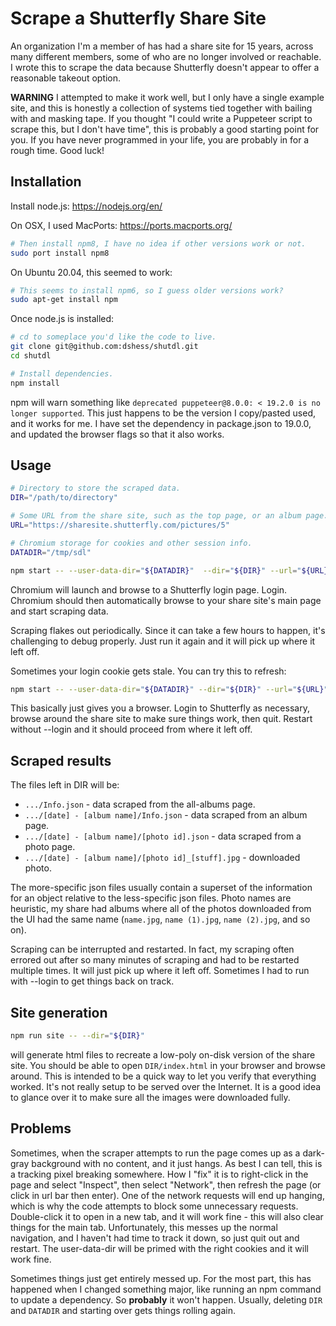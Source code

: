 # Scrape a Shutterfly Share Site

An organization I'm a member of has had a share site for 15 years, across many
different members, some of who are no longer involved or reachable.  I wrote
this to scrape the data because Shutterfly doesn't appear to offer a reasonable
takeout option.

**WARNING** I attempted to make it work well, but I only have a single example
site, and this is honestly a collection of systems tied together with bailing
with and masking tape.  If you thought "I could write a Puppeteer script to
scrape this, but I don't have time", this is probably a good starting point for
you.  If you have never programmed in your life, you are probably in for a rough
time.  Good luck!

## Installation

Install node.js: https://nodejs.org/en/

On OSX, I used MacPorts: https://ports.macports.org/

```sh
# Then install npm8, I have no idea if other versions work or not.
sudo port install npm8
```

On Ubuntu 20.04, this seemed to work:

```sh
# This seems to install npm6, so I guess older versions work?
sudo apt-get install npm
```

Once node.js is installed:

```sh
# cd to someplace you'd like the code to live.
git clone git@github.com:dshess/shutdl.git
cd shutdl

# Install dependencies.
npm install
```

npm will warn something like `deprecated puppeteer@8.0.0: < 19.2.0 is no longer
supported`.  This just happens to be the version I copy/pasted used, and it
works for me.  I have set the dependency in package.json to 19.0.0, and updated
the browser flags so that it also works.

## Usage

```sh
# Directory to store the scraped data.
DIR="/path/to/directory"

# Some URL from the share site, such as the top page, or an album page.
URL="https://sharesite.shutterfly.com/pictures/5"

# Chromium storage for cookies and other session info.
DATADIR="/tmp/sdl"

npm start -- --user-data-dir="${DATADIR}"  --dir="${DIR}" --url="${URL}"
```

Chromium will launch and browse to a Shutterfly login page.  Login.  Chromium
should then automatically browse to your share site's main page and start
scraping data.

Scraping flakes out periodically.  Since it can take a few hours to happen, it's
challenging to debug properly.  Just run it again and it will pick up where it
left off.

Sometimes your login cookie gets stale.  You can try this to refresh:

```sh
npm start -- --user-data-dir="${DATADIR}" --dir="${DIR}" --url="${URL}" --login
```

This basically just gives you a browser.  Login to Shutterfly as necessary,
browse around the share site to make sure things work, then quit.  Restart
without --login and it should proceed from where it left off.

## Scraped results

The files left in DIR will be:

* `.../Info.json` - data scraped from the all-albums page.
* `.../[date] - [album name]/Info.json` - data scraped from an album page.
* `.../[date] - [album name]/[photo id].json` - data scraped from a photo page.
* `.../[date] - [album name]/[photo id]_[stuff].jpg` - downloaded photo.

The more-specific json files usually contain a superset of the information for
an object relative to the less-specific json files.  Photo names are heuristic,
my share had albums where all of the photos downloaded from the UI had the same
name (`name.jpg`, `name (1).jpg`, `name (2).jpg`, and so on).

Scraping can be interrupted and restarted.  In fact, my scraping often errored
out after so many minutes of scraping and had to be restarted multiple times.
It will just pick up where it left off.  Sometimes I had to run with --login to
get things back on track.

## Site generation

```sh
npm run site -- --dir="${DIR}"
```

will generate html files to recreate a low-poly on-disk version of the share
site.  You should be able to open `DIR/index.html` in your browser and browse
around.  This is intended to be a quick way to let you verify that everything
worked.  It's not really setup to be served over the Internet.  It is a good
idea to glance over it to make sure all the images were downloaded fully.

## Problems

Sometimes, when the scraper attempts to run the page comes up as a dark-gray
background with no content, and it just hangs.  As best I can tell, this is a
tracking pixel breaking somewhere.  How I "fix" it is to right-click in the page
and select "Inspect", then select "Network", then refresh the page (or click in
url bar then enter).  One of the network requests will end up hanging, which is
why the code attempts to block some unnecessary requests.  Double-click it to
open in a new tab, and it will work fine - this will also clear things for the
main tab.  Unfortunately, this messes up the normal navigation, and I haven't
had time to track it down, so just quit out and restart.  The user-data-dir will
be primed with the right cookies and it will work fine.

Sometimes things just get entirely messed up.  For the most part, this has
happened when I changed something major, like running an npm command to update a
dependency.  So **probably** it won't happen.  Usually, deleting `DIR` and
`DATADIR` and starting over gets things rolling again.